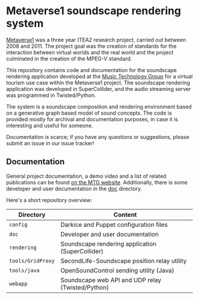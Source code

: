 # Metaverse1 soundscape rendering system

[Metaverse1](http://www.metaverse1.org/) was a three year ITEA2 research project, carried out between 2008 and 2011. The project goal was the creation of standards for the interaction between virtual worlds and the real world and the project culminated in the creation of the MPEG-V standard.

This repository contains code and documentation for the soundscape rendering application developed at the [Music Technology Group](http://mtg.upf.edu) for a virtual tourism use case within the Metaverse1 project. The soundscape rendering application was developed in SuperCollider, and the audio streaming server was programmed in Twisted/Python.

The system is a soundscape composition and rendering environment based on a generative graph based model of sound concepts. The code is provided mostly for archival and documentation purposes, in case it is interesting and useful for someone.

Documentation is scarce; if you have any questions or suggestions, please submit an issue in our issue tracker!

## Documentation

General project documentation, a demo video and a list of related publications can be found [on the MTG website](http://mtg.upf.edu/technologies/soundscapes). Additionally, there is some developer and user documentation in the [doc](/doc) directory.

Here's a short repository overview:

| Directory                | Content                                           |
| -------------------------|---------------------------------------------------|
| `config`                 | Darkice and Puppet configuration files            |
| `doc`                    | Developer and user documentation                  |
| `rendering`              | Soundscape rendering application (SuperCollider)  |
| `tools/GridProxy`        | SecondLife-Soundscape position relay utility      |
| `tools/java`             | OpenSoundControl sending utility (Java)           |
| `webapp`                 | Soundscape web API and UDP relay (Twisted/Python) |
